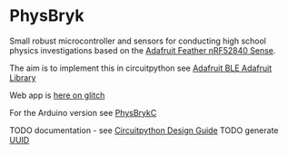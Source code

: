 # PhysBryk

Small robust microcontroller and sensors for conducting high school physics investigations based on the [Adafruit Feather nRF52840 Sense](https://learn.adafruit.com/adafruit-feather-sense/overview).

The aim is to implement this in circuitpython see [Adafruit BLE Adafruit Library ](https://circuitpython.readthedocs.io/projects/ble_adafruit/en/latest/#)

Web app is [here on glitch](https://glitch.com/edit/#!/physbryk)

For the Arduino version see [PhysBrykC](https://github.com/Geoffysicist/PhysBrykC)

TODO documentation - see [Circuitpython Design Guide](https://circuitpython.readthedocs.io/en/latest/docs/design_guide.html)
TODO generate [UUID](https://docs.python.org/3.8/library/uuid.html#module-uuid)

